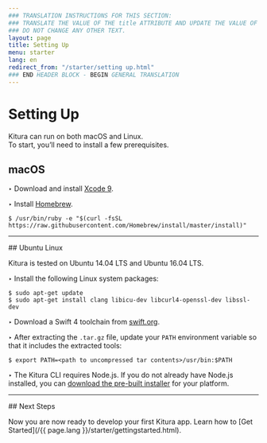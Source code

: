 ```yaml
---
### TRANSLATION INSTRUCTIONS FOR THIS SECTION:
### TRANSLATE THE VALUE OF THE title ATTRIBUTE AND UPDATE THE VALUE OF THE lang ATTRIBUTE.
### DO NOT CHANGE ANY OTHER TEXT.
layout: page
title: Setting Up
menu: starter
lang: en
redirect_from: "/starter/setting up.html"
### END HEADER BLOCK - BEGIN GENERAL TRANSLATION
---
```

[info]: ../../assets/info-blue.png
[tip]: ../../assets/lightbulb-yellow.png
[warning]: ../../assets/warning-red.png

<div class="titleBlock">
	<h1>Setting Up</h1>
	<p>Kitura can run on both macOS and Linux.
	<br>
	To start, you’ll need to install a few prerequisites.</p>
</div>

## macOS

<span class="arrow">&#8227;</span> Download and install [Xcode 9](https://developer.apple.com/download/).

<span class="arrow">&#8227;</span> Install [Homebrew](https://brew.sh).

```
$ /usr/bin/ruby -e "$(curl -fsSL https://raw.githubusercontent.com/Homebrew/install/master/install)"
```


<hr>
## Ubuntu Linux

Kitura is tested on Ubuntu 14.04 LTS and Ubuntu 16.04 LTS.

<span class="arrow">&#8227;</span> Install the following Linux system packages:

```
$ sudo apt-get update
$ sudo apt-get install clang libicu-dev libcurl4-openssl-dev libssl-dev
```

<span class="arrow">&#8227;</span> Download a Swift 4 toolchain from [swift.org](https://swift.org/download/).

<span class="arrow">&#8227;</span> After extracting the `.tar.gz` file, update your `PATH` environment variable so that it includes the extracted tools:

```
$ export PATH=<path to uncompressed tar contents>/usr/bin:$PATH
```

<span class="arrow">&#8227;</span> The Kitura CLI requires Node.js. If you do not already have Node.js installed, you can [download the pre-built installer](https://nodejs.org/en/download/) for your platform.

<hr>
## Next Steps

Now you are now ready to develop your first Kitura app. Learn how to [Get Started](/{{ page.lang }}/starter/gettingstarted.html).

